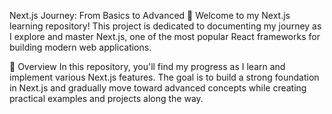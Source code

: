 Next.js Journey: From Basics to Advanced 🚀
Welcome to my Next.js learning repository! This project is dedicated to documenting my journey as I explore and master Next.js, one of the most popular React frameworks for building modern web applications.

📖 Overview
In this repository, you'll find my progress as I learn and implement various Next.js features. The goal is to build a strong foundation in Next.js and gradually move toward advanced concepts while creating practical examples and projects along the way.
